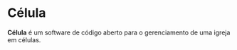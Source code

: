 Célula
======

**Célula** é um software de código aberto para o gerenciamento de uma igreja em células.